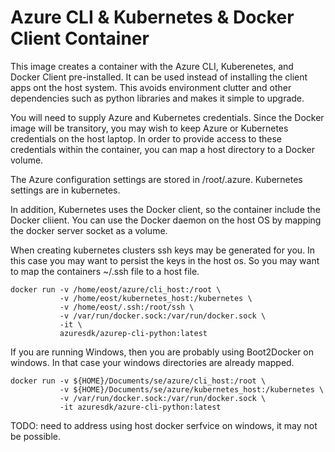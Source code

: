 # Azure CLI & Kubernetes & Docker Client Container

This image creates a container with the Azure CLI, Kuberenetes, and Docker Client pre-installed.  It can be
used instead of installing the client apps ont the host system.  This avoids environment clutter and other
dependencies such as python libraries and makes it simple to upgrade.

You will need to supply Azure and Kubernetes credentials.  Since the Docker image will be transitory,  you
may wish to keep Azure or Kubernetes credentials on the host laptop.  In order to provide access to these
credentials within the container, you can map a host directory to a Docker volume.

The Azure configuration settings are stored in /root/.azure.  Kubernetes settings are in kubernetes.

In addition, Kubernetes uses the Docker client, so the container include the Docker cliient.  You can use the
Docker daemon on the host OS by mapping the docker server socket as a volume.

When creating kubernetes clusters ssh keys may be generated for you.  In this case you may want to persist
the keys in the host os.  So you may want to map the containers ~/.ssh file to a host file.

    docker run -v /home/eost/azure/cli_host:/root \
               -v /home/eost/kubernetes_host:/kubernetes \
               -v /home/eost/.ssh:/root/ssh \
               -v /var/run/docker.sock:/var/run/docker.sock \
               -it \
               azuresdk/azurep-cli-python:latest

If you are running Windows, then you are probably using Boot2Docker on windows.  In that case your windows
directories are already mapped.

    docker run -v ${HOME}/Documents/se/azure/cli_host:/root \
               -v ${HOME}/Documents/se/azure/kubernetes_host:/kubernetes \
               -v /var/run/docker.sock:/var/run/docker.sock \
               -it azuresdk/azure-cli-python:latest

TODO: need to address using host docker serfvice on windows, it may not be possible.

